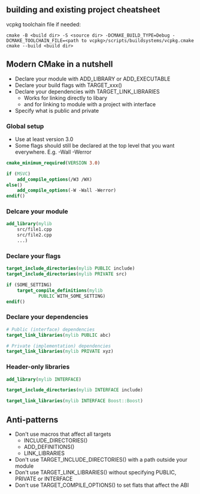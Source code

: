 
## building and existing project cheatsheet

vcpkg toolchain file if needed:
```
cmake -B <build dir> -S <source dir> -DCMAKE_BUILD_TYPE=Debug -DCMAKE_TOOLCHAIN_FILE=<path to vcpkg>/scripts/buildsystems/vcpkg.cmake
cmake --build <build dir>
```

## Modern CMake in a nutshell

- Declare your module with ADD_LIBRARY or ADD_EXECUTABLE  
- Declare your build flags with TARGET_xxx()  
- Declare your dependencies with TARGET_LINK_LIBRARIES  
  - Works for linking directly to libary
  - and for linking to module with a project with interface
- Specify what is public and private

### Global setup

- Use at least version 3.0
- Some flags should still be declared at the top level that you want everywhere. E.g. -Wall -Werror

```cmake
cmake_minimum_required(VERSION 3.0)

if (MSVC)
    add_compile_options(/W3 /WX)
else()
    add_compile_options(-W -Wall -Werror)
endif()
```

### Delcare your module

```cmake
add_library(mylib
    src/file1.cpp
    src/file2.cpp
    ...)
```

### Declare your flags

```cmake
target_include_directories(mylib PUBLIC include)
target_include_directories(mylib PRIVATE src)

if (SOME_SETTING)
    target_compile_definitions(mylib
            PUBLIC WITH_SOME_SETTING)
endif()
```

### Declare your dependencies

```cmake
# Public (interface) dependencies
target_link_libraries(mylib PUBLIC abc)

# Private (implementation) dependencies
target_link_libraries(mylib PRIVATE xyz)
```

### Header-only libraries

```cmake
add_library(mylib INTERFACE)

target_include_directories(mylib INTERFACE include)

target_link_libraries(mylib INTERFACE Boost::Boost)
```

## Anti-patterns

- Don't use macros that affect all targets
  - INCLUDE_DIRECTORIES()
  - ADD_DEFINITIONS()
  - LINK_LIBRARIES
- Don't use TARGET_INCLUDE_DIRECTORIES() with a path outside your module
- Don't use TARGET_LINK_LIBRARIES() without specifying PUBLIC, PRIVATE or INTERFACE
- Don't use TARGET_COMPILE_OPTIONS() to set flats that affect the ABI